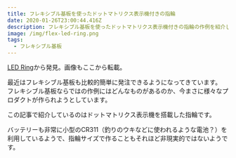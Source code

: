 ```yaml
---
title: フレキシブル基板を使ったドットマトリクス表示機付きの指輪
date: 2020-01-26T23:00:44.416Z
description: フレキシブル基板を使ったドットマトリクス表示機付きの指輪の作例を紹介します。
image: /img/flex-led-ring.png
tags:
  - フレキシブル基板
---
```

[LED Ring](https://hackaday.io/project/165815-led-ring)から発見。画像もここから転載。

最近はフレキシブル基板も比較的簡単に発注できるようになってきています。
フレキシブル基板ならではの作例にはどんなものがあるのか、今まさに様々なプロダクトが作られようとしています。

この記事で紹介しているのはドットマトリクス表示機を搭載した指輪です。

バッテリーも非常に小型のCR311（釣りのウキなどに使われるような電池？）を利用しているようで、指輪サイズで作ることもそれほど非現実的ではないようです。
